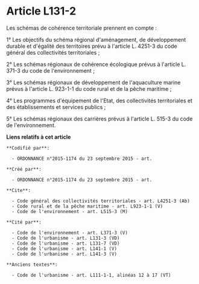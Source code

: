# Article L131-2

Les schémas de cohérence territoriale prennent en compte :

1° Les objectifs du schéma régional d'aménagement, de développement durable et d'égalité des territoires prévu à l'article L.
4251-3 du code général des collectivités territoriales ;

2° Les schémas régionaux de cohérence écologique prévus à l'article L. 371-3 du code de l'environnement ;

3° Les schémas régionaux de développement de l'aquaculture marine prévus à l'article L. 923-1-1 du code rural et de la pêche
maritime ;

4° Les programmes d'équipement de l'Etat, des collectivités territoriales et des établissements et services publics ;

5° Les schémas régionaux des carrières prévus à l'article L. 515-3 du code de l'environnement.

**Liens relatifs à cet article**

	**Codifié par**:

	  - ORDONNANCE n°2015-1174 du 23 septembre 2015 - art.

	**Créé par**:

	  - ORDONNANCE n°2015-1174 du 23 septembre 2015 - art.

	**Cite**:

	  - Code général des collectivités territoriales - art. L4251-3 (Ab)
	  - Code rural et de la pêche maritime - art. L923-1-1 (V)
	  - Code de l'environnement - art. L515-3 (M)

	**Cité par**:

	  - Code de l'environnement - art. L371-3 (V)
	  - Code de l'urbanisme - art. L131-3 (VD)
	  - Code de l'urbanisme - art. L131-7 (VD)
	  - Code de l'urbanisme - art. L141-1 (V)
	  - Code de l'urbanisme - art. L141-3 (V)

	**Anciens textes**:

	  - Code de l'urbanisme - art. L111-1-1, alinéas 12 à 17 (VT)
